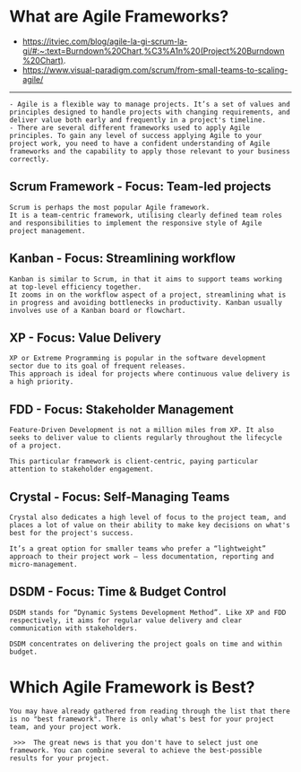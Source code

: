 # What are Agile Frameworks?

  - https://itviec.com/blog/agile-la-gi-scrum-la-gi/#:~:text=Burndown%20Chart,%C3%A1n%20(Project%20Burndown%20Chart).
  - https://www.visual-paradigm.com/scrum/from-small-teams-to-scaling-agile/
------------------------
  ```
  - Agile is a flexible way to manage projects. It’s a set of values and principles designed to handle projects with changing requirements, and deliver value both early and frequently in a project's timeline.
  - There are several different frameworks used to apply Agile principles. To gain any level of success applying Agile to your project work, you need to have a confident understanding of Agile frameworks and the capability to apply those relevant to your business correctly.
  ```
## Scrum Framework - Focus: Team-led projects
  ```
  Scrum is perhaps the most popular Agile framework.
  It is a team-centric framework, utilising clearly defined team roles and responsibilities to implement the responsive style of Agile project management.
  ```

## Kanban - Focus: Streamlining workflow
  ```
  Kanban is similar to Scrum, in that it aims to support teams working at top-level efficiency together.
  It zooms in on the workflow aspect of a project, streamlining what is in progress and avoiding bottlenecks in productivity. Kanban usually involves use of a Kanban board or flowchart.
  ```

## XP - Focus: Value Delivery
  ```
  XP or Extreme Programming is popular in the software development sector due to its goal of frequent releases.
  This approach is ideal for projects where continuous value delivery is a high priority.
  ``` 


## FDD - Focus: Stakeholder Management
  ```
  Feature-Driven Development is not a million miles from XP. It also seeks to deliver value to clients regularly throughout the lifecycle of a project.

  This particular framework is client-centric, paying particular attention to stakeholder engagement.
  ``` 

## Crystal - Focus: Self-Managing Teams
  ```
  Crystal also dedicates a high level of focus to the project team, and places a lot of value on their ability to make key decisions on what's best for the project's success.

  It’s a great option for smaller teams who prefer a “lightweight” approach to their project work – less documentation, reporting and micro-management.
  ``` 

##  DSDM - Focus: Time & Budget Control
  ```
  DSDM stands for “Dynamic Systems Development Method”. Like XP and FDD respectively, it aims for regular value delivery and clear communication with stakeholders.

  DSDM concentrates on delivering the project goals on time and within budget.
  ```


# Which Agile Framework is Best?
  ```
  You may have already gathered from reading through the list that there is no "best framework". There is only what's best for your project team, and your project work.

   >>>  The great news is that you don't have to select just one framework. You can combine several to achieve the best-possible results for your project.
  ```


